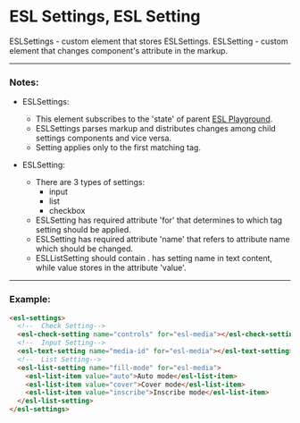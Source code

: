 # ESL Settings, ESL Setting

ESLSettings - custom element that stores ESLSettings. ESLSetting - custom element that changes component's attribute in
the markup.

---

### Notes:

- ESLSettings:
  - This element subscribes to the 'state' of parent [ESL Playground](../core/README.md).
  - ESLSettings parses markup and distributes changes among child settings components and vice versa.
  - Setting applies only to the first matching tag.


- ESLSetting:
  - There are 3 types of settings:
    - input
    - list
    - checkbox
  - ESLSetting has required attribute 'for' that determines to which tag setting should be applied.
  - ESLSetting has required attribute 'name' that refers to attribute name which should be changed.
  - ESLListSetting should contain <esl-list-item>. <esl-list-item> has setting name in text content, while value stores
    in the attribute 'value'.

---

### Example:

```html
<esl-settings>
  <!--  Check Setting-->
  <esl-check-setting name="controls" for="esl-media"></esl-check-setting>
  <!--  Input Setting-->
  <esl-text-setting name="media-id" for="esl-media"></esl-text-setting>
  <!--  List Setting-->
  <esl-list-setting name="fill-mode" for="esl-media">
    <esl-list-item value="auto">Auto mode</esl-list-item>
    <esl-list-item value="cover">Cover mode</esl-list-item>
    <esl-list-item value="inscribe">Inscribe mode</esl-list-item>
  </esl-list-setting>
</esl-settings>
```
